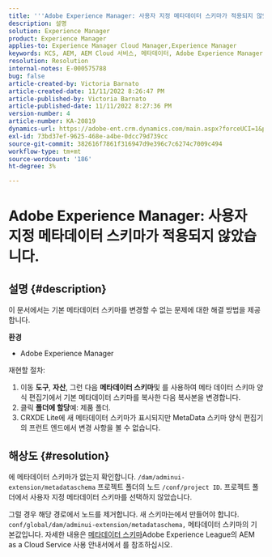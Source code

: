 ```yaml
---
title: '''Adobe Experience Manager: 사용자 지정 메타데이터 스키마가 적용되지 않았습니다.'
description: 설명
solution: Experience Manager
product: Experience Manager
applies-to: Experience Manager Cloud Manager,Experience Manager
keywords: KCS, AEM, AEM Cloud 서비스, 메타데이터, Adobe Experience Manager
resolution: Resolution
internal-notes: E-000575788
bug: false
article-created-by: Victoria Barnato
article-created-date: 11/11/2022 8:26:47 PM
article-published-by: Victoria Barnato
article-published-date: 11/11/2022 8:27:36 PM
version-number: 4
article-number: KA-20819
dynamics-url: https://adobe-ent.crm.dynamics.com/main.aspx?forceUCI=1&pagetype=entityrecord&etn=knowledgearticle&id=3e3d3526-ff61-ed11-9561-6045bd006793
exl-id: 73bd37ef-9625-468e-a4be-0dcc79d739cc
source-git-commit: 382616f7861f316947d9e396c7c6274c7009c494
workflow-type: tm+mt
source-wordcount: '186'
ht-degree: 3%

---
```


# Adobe Experience Manager: 사용자 지정 메타데이터 스키마가 적용되지 않았습니다.

## 설명 {#description}


이 문서에서는 기본 메타데이터 스키마를 변경할 수 없는 문제에 대한 해결 방법을 제공합니다.

<b>환경</b>

- Adobe Experience Manager


재현할 절차:

1. 이동 <b>도구</b>, <b>자산</b>, 그런 다음 <b>메타데이터 스키마</b>및 를 사용하여 메타 데이터 스키마 양식 편집기에서 기본 메타데이터 스키마를 복사한 다음 복사본을 변경합니다.
2. 클릭 <b>폴더에 할당</b>예: 제품 폴더.
3. CRXDE Lite에 새 메타데이터 스키마가 표시되지만 MetaData 스키마 양식 편집기의 프런트 엔드에서 변경 사항을 볼 수 없습니다.



## 해상도 {#resolution}


에 메타데이터 스키마가 없는지 확인합니다. `/dam/adminui-extension/metadataschema` 프로젝트 폴더의 노드 `/conf/project ID`. 프로젝트 폴더에서 사용자 지정 메타데이터 스키마를 선택하지 않았습니다.

그럴 경우 해당 경로에서 노드를 제거합니다. 새 스키마는에서 만들어야 합니다. `conf/global/dam/adminui-extension/metadataschema,` 메타데이터 스키마의 기본값입니다. 자세한 내용은 [메타데이터 스키마](https://experienceleague.adobe.com/docs/experience-manager-cloud-service/content/assets/manage/metadata-schemas.html)Adobe Experience League의 AEM as a Cloud Service 사용 안내서에서 를 참조하십시오.
